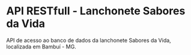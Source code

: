# API RESTfull - Lanchonete Sabores da Vida
 API de acesso ao banco de dados da lanchonete Sabores da Vida, localizada em Bambuí - MG.

